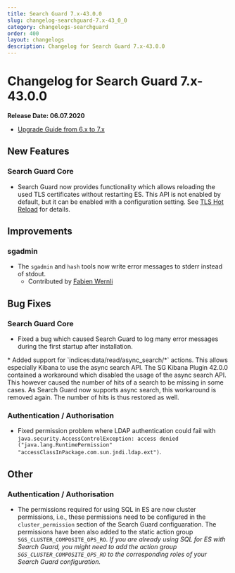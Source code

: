 ```yaml
---
title: Search Guard 7.x-43.0.0
slug: changelog-searchguard-7.x-43_0_0
category: changelogs-searchguard
order: 400
layout: changelogs
description: Changelog for Search Guard 7.x-43.0.0	
---
```


# Changelog for Search Guard 7.x-43.0.0

<!--- Copyright 2020 floragunn GmbH -->

**Release Date: 06.07.2020**

* [Upgrade Guide from 6.x to 7.x](../_docs_installation/installation_upgrading_6_7.md)

## New Features



### Search Guard Core

* Search Guard now provides functionality which allows reloading the used TLS certificates without restarting ES. This API is not enabled by default, but it can be enabled with a configuration setting. See [TLS Hot Reload](tls_hot_reload) for details.
<p />


## Improvements



### sgadmin

* The `sgadmin` and `hash` tools now write error messages to stderr instead of stdout. 
  * Contributed by [Fabien Wernli](https://github.com/faxm0dem)
<p />


## Bug Fixes



### Search Guard Core

* Fixed a bug which caused Search Guard to log many error messages during the first startup after installation.
<p />
* Added support for `indices:data/read/async_search/*` actions. This allows especially Kibana to use the async search API. The SG Kibana Plugin 42.0.0 contained a workaround which disabled the usage of the async search API. This however caused the number of hits of a search to be missing in some cases. As Search Guard now supports async search, this workaround is removed again. The number of hits is thus restored as well.
<p />


### Authentication / Authorisation

* Fixed permission problem where LDAP authentication could fail with `java.security.AccessControlException: access denied ("java.lang.RuntimePermission" "accessClassInPackage.com.sun.jndi.ldap.ext")`. 
<p />


## Other



### Authentication / Authorisation

* The permissions required for using SQL in ES are now cluster permissions, i.e., these permissions need to be configured in the `cluster_permission` section of the Search Guard configuaration. The permissions have been also added to the static action group `SGS_CLUSTER_COMPOSITE_OPS_RO`. *If you are already using SQL for ES with Search Guard, you might need to add the action group `SGS_CLUSTER_COMPOSITE_OPS_RO` to the corresponding roles of your Search Guard configuration.*
<p />


